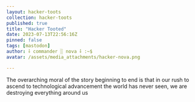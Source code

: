 ```yaml
---
layout: hacker-toots
collection: hacker-toots
published: true
title: "Hacker Tooted"
date: 2023-07-13T22:56:16Z
pinned: false
tags: [mastodon]
author: ⸸ commander ░ nova ⸸ :~$
avatar: /assets/media_attachments/hacker-nova.png

---
```


<p>The overarching moral of the story beginning to end is that in our rush to ascend to technological advancement the world has never seen, we are destroying everything around us</p>


